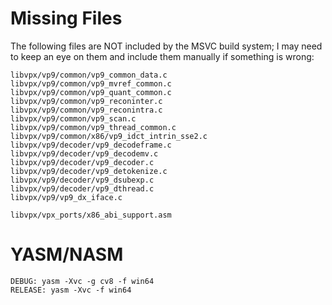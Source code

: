 Missing Files
=============

The following files are NOT included by the MSVC build system; I may need to
keep an eye on them and include them manually if something is wrong:

    libvpx/vp9/common/vp9_common_data.c
    libvpx/vp9/common/vp9_mvref_common.c
    libvpx/vp9/common/vp9_quant_common.c
    libvpx/vp9/common/vp9_reconinter.c
    libvpx/vp9/common/vp9_reconintra.c
    libvpx/vp9/common/vp9_scan.c
    libvpx/vp9/common/vp9_thread_common.c
    libvpx/vp9/common/x86/vp9_idct_intrin_sse2.c
    libvpx/vp9/decoder/vp9_decodeframe.c
    libvpx/vp9/decoder/vp9_decodemv.c
    libvpx/vp9/decoder/vp9_decoder.c
    libvpx/vp9/decoder/vp9_detokenize.c
    libvpx/vp9/decoder/vp9_dsubexp.c
    libvpx/vp9/decoder/vp9_dthread.c
    libvpx/vp9/vp9_dx_iface.c

    libvpx/vpx_ports/x86_abi_support.asm

YASM/NASM
=========

    DEBUG: yasm -Xvc -g cv8 -f win64
    RELEASE: yasm -Xvc -f win64

